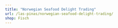 ```yaml
---
title: "Norwegian Seafood Delight Trading"
url: /las-pinas/norwegian-seafood-delight-trading/
shop: Fisch
---
```

